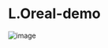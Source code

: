 # L.Oreal-demo
![image](https://github.com/tech-2k/L.Oreal-demo/assets/66162813/fa4eef5e-4d9c-47d2-88d9-c3a4a37beaa9)
